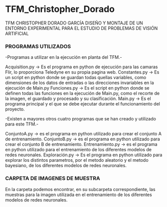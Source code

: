 # TFM_Christopher_Dorado
TFM CHRISTOPHER DORADO GARCÍA
DISEÑO Y MONTAJE DE UN ENTORNO EXPERIMENTAL PARA EL ESTUDIO DE PROBLEMAS DE VISIÓN ARTIFICIAL

### PROGRAMAS UTILIZADOS ###


-Programas a utilizar en la ejecución en planta del TFM.-

Acquisition.py -> Es el programa en python de ejecución para las camaras Flir, lo proporciona Teledyne en su propia pagina web.
Constantes.py -> Es un script en python donde se guardan todas quellas variables, como dimensiones de los datos de entradas o las direcciones invariables en la ejecución de Main.py
Funciones.py -> Es el script en python donde se definen todas las funciones en la ejecución de Main.py, como el recorte de la imagen, el guardado y procesado y su clasificación.
Main.py -> Es el programa principal y el que se debe ejecutar durante el funcionamiento del proyecto.

-Existen a mayores otros cuatro programas que se han creado y utilizado para este TFM.-

ConjuntoA.py -> es el programa en python utilizado para crear el conjunto A de entrenamiento.
ConjuntoB.py -> es el programa en python utilizado para crear el conjunto B de entrenamiento.
Entrenamiento.py -> es el programa en python utilizado para el entrenamiento de los diferentes modelos de redes neuronales.
Exploración.py -> Es el programa en python utilizado para explorar los distintos parametros, por el metodo aleatorio y el metodo bayesiano, de los diferentes modelos de redes neuronales.

### CARPETA DE IMAGENES DE MUESTRA ###

En la carpeta podemos encontrar, en su subcarpeta correspondiente, las muestras para la imagen utilizada en el entrenamiento de los diferentes modelos de redes neuronales.
